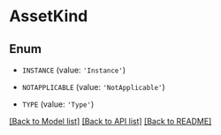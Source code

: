 # AssetKind


## Enum

* `INSTANCE` (value: `'Instance'`)

* `NOTAPPLICABLE` (value: `'NotApplicable'`)

* `TYPE` (value: `'Type'`)

[[Back to Model list]](../README.md#documentation-for-models) [[Back to API list]](../README.md#documentation-for-api-endpoints) [[Back to README]](../README.md)


